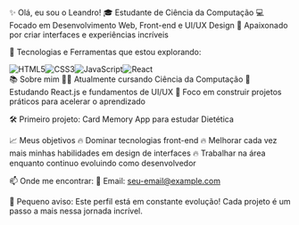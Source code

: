 ✨ Olá, eu sou o Leandro!
🎓 Estudante de Ciência da Computação
💻 Focado em Desenvolvimento Web, Front-end e UI/UX Design
🚀 Apaixonado por criar interfaces e experiências incríveis

🚀 Tecnologias e Ferramentas que estou explorando:
<div style="display: flex; flex-wrap: wrap;"> <img src="https://img.shields.io/badge/HTML5-E34F26?style=for-the-badge&logo=html5&logoColor=white" alt="HTML5"/> <img src="https://img.shields.io/badge/CSS3-1572B6?style=for-the-badge&logo=css3&logoColor=white" alt="CSS3"/> <img src="https://img.shields.io/badge/JavaScript-F7DF1E?style=for-the-badge&logo=javascript&logoColor=black" alt="JavaScript"/> <img src="https://img.shields.io/badge/React-61DAFB?style=for-the-badge&logo=react&logoColor=black" alt="React"/> </div>
📚 Sobre mim
  👨‍🎓 Atualmente cursando Ciência da Computação  
  📖 Estudando React.js e fundamentos de UI/UX
  🎯 Foco em construir projetos práticos para acelerar o aprendizado

🛠️ Primeiro projeto: Card Memory App para estudar Dietética

📈 Meus objetivos
  🔥 Dominar tecnologias front-end
  🔥 Melhorar cada vez mais minhas habilidades em design de interfaces
  🔥 Trabalhar na área enquanto continuo evoluindo como desenvolvedor

📫 Onde me encontrar:
  📧 Email: seu-email@example.com

🚀 Pequeno aviso:
Este perfil está em constante evolução!
Cada projeto é um passo a mais nessa jornada incrível.

